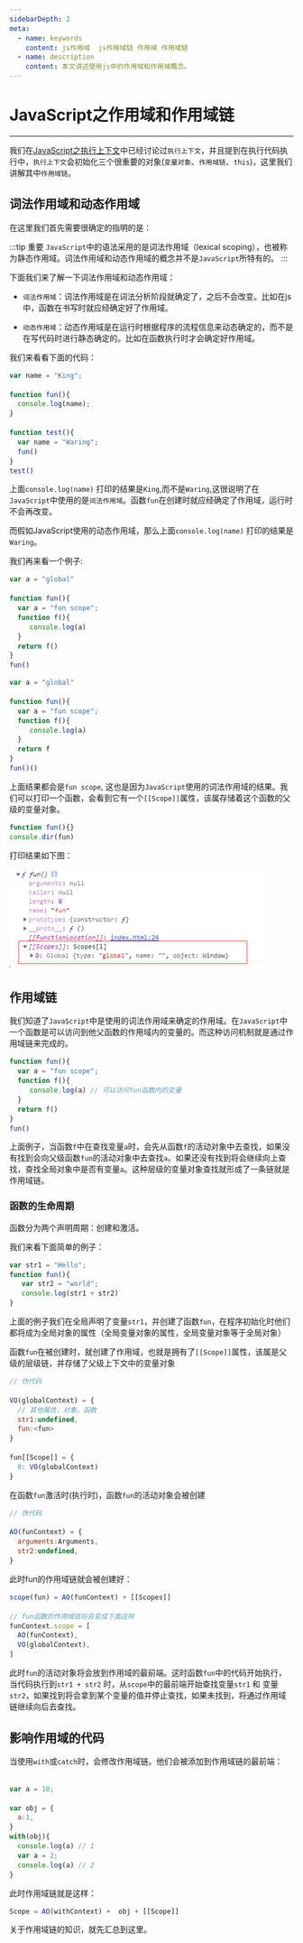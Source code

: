 ```yaml
---
sidebarDepth: 2
meta:
  - name: keywords
    content: js作用域  js作用域链 作用域 作用域链
  - name: description
    content: 本文讲述使用js中的作用域和作用域概念。
---
```



# JavaScript之作用域和作用域链

---

我们在[JavaScript之执行上下文](/javascript/execution-contexts.html)中已经讨论过`执行上下文`，并且提到在执行代码执行中，`执行上下文`会初始化三个很重要的对象(`变量对象`、`作用域链`、`this`)，这里我们讲解其中`作用域链`。


## 词法作用域和动态作用域

在这里我们首先需要很确定的指明的是：

:::tip 重要
`JavaScript`中的语法采用的是词法作用域（lexical scoping），也被称为静态作用域。词法作用域和动态作用域的概念并不是`JavaScript`所特有的。
:::

下面我们来了解一下词法作用域和动态作用域：

- `词法作用域`：词法作用域是在词法分析阶段就确定了，之后不会改变。比如在js中，函数在书写时就应经确定好了作用域。

- `动态作用域`：动态作用域是在运行时根据程序的流程信息来动态确定的，而不是在写代码时进行静态确定的。比如在函数执行时才会确定好作用域。

我们来看看下面的代码：

```js
var name = "King";

function fun(){
  console.log(name);
}

function test(){
  var name = "Waring";
  fun()
}
test()
```
上面`console.log(name)` 打印的结果是`King`,而不是`Waring`,这很说明了在`JavaScript`中使用的是`词法作用域`。函数`fun`在创建时就应经确定了作用域，运行时不会再改变。

而假如JavaScript使用的动态作用域，那么上面`console.log(name)` 打印的结果是`Waring`。

我们再来看一个例子:

```js
var a = "global"

function fun(){
  var a = "fun scope";
  function f(){
     console.log(a)
  }
  return f()
}
fun()
```

```js
var a = "global"

function fun(){
  var a = "fun scope";
  function f(){
     console.log(a)
  }
  return f
}
fun()()
```

上面结果都会是`fun scope`, 这也是因为`JavaScript`使用的词法作用域的结果。我们可以打印一个函数，会看到它有一个`[[Scope]]`属性，该属存储着这个函数的父级的变量对象。

```js
function fun(){}
console.dir(fun)
```
打印结果如下图：

![scope](/img/scoep1.png)

## 作用域链

我们知道了`JavaScript`中是使用的词法作用域来确定的作用域。在`JavaScript`中一个函数是可以访问到他父函数的作用域内的变量的。而这种访问机制就是通过作用域链来完成的。

```js
function fun(){
  var a = "fun scope";
  function f(){
     console.log(a) // 可以访问fun函数内的变量
  }
  return f()
}
fun()
```

上面例子，当函数`f`中在查找变量`a`时，会先从函数`f`的活动对象中去查找，如果没有找到会向父级函数`fun`的活动对象中去查找`a`。如果还没有找到将会继续向上查找，查找全局对象中是否有变量`a`。这种层级的变量对象查找就形成了一条链就是作用域链。


### 函数的生命周期

函数分为两个声明周期：创建和激活。

我们来看下面简单的例子：

```js
var str1 = "Hello";
function fun(){
   var str2 = "world";
   console.log(str1 + str2)
}
```

上面的例子我们在全局声明了变量`str1`，并创建了函数`fun`，在程序初始化时他们都将成为全局对象的属性（全局变量对象的属性，全局变量对象等于全局对象）

函数`fun`在被创建时，就创建了作用域，也就是拥有了`[[Scope]]`属性，该属是父级的层级链，并存储了父级上下文中的变量对象

```js
// 伪代码

VO(globalContext) = {
  // 其他属性，对象，函数
  str1:undefined,
  fun:<fun>
}

fun[[Scope]] = {
  0: VO(globalContext) 
}
```

在函数`fun`激活时(执行时)，函数`fun`的活动对象会被创建

```js
// 伪代码

AO(funContext) = {
  arguments:Arguments,
  str2:undefined,
}
```
此时fun的作用域链就会被创建好：

```js
scope(fun) = AO(funContext) + [[Scopes]]

// fun函数的作用域链将会变成下面这样
funContext.scope = [
  AO(funContext),
  VO(globalContext),
]

```
此时`fun`的活动对象将会放到作用域的最前端。这时函数`fun`中的代码开始执行，当代码执行到`str1 + str2` 时，从`scope`中的最前端开始查找变量`str1` 和 变量`str2`，如果找到将会拿到某个变量的值并停止查找，如果未找到，将通过作用域链继续向后去查找。


## 影响作用域的代码

当使用`with`或`catch`时，会修改作用域链。他们会被添加到作用域链的最前端：

```js

var a = 10;

var obj = {
  a:1,
}
with(obj){
  console.log(a) // 1
  var a = 2;
  console.log(a) // 2
}
```

此时作用域链就是这样：

```js
Scope = AO(withContext) +  obj + [[Scope]]
```


关于作用域链的知识，就先汇总到这里。